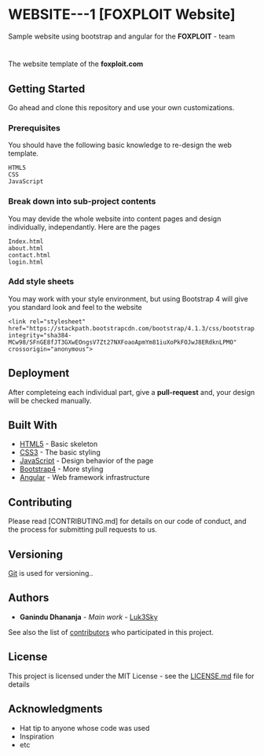 # WEBSITE---1 [FOXPLOIT Website]
Sample website using bootstrap and angular for the **FOXPLOIT** - team
# 
The website template of the **foxploit.com**

## Getting Started

Go ahead and clone this repository and use your own customizations.

### Prerequisites

You should have the following basic knowledge to re-design the web template.
```
HTML5
CSS
JavaScript
```

### Break down into sub-project contents
You may devide the whole website into content pages and design individually, independantly.
Here are the pages

```
Index.html
about.html
contact.html
login.html
```

### Add style sheets

You may work with your style environment, but using Bootstrap 4 will give you standard look and feel to the website

```
<link rel="stylesheet" href="https://stackpath.bootstrapcdn.com/bootstrap/4.1.3/css/bootstrap.min.css" integrity="sha384-MCw98/SFnGE8fJT3GXwEOngsV7Zt27NXFoaoApmYm81iuXoPkFOJwJ8ERdknLPMO" crossorigin="anonymous">
```

## Deployment

After completeing each individual part, give a **pull-request** and, your design will be checked manually.

## Built With

* [HTML5](https://developer.mozilla.org/en-US/docs/Web/Guide/HTML/HTML5) - Basic skeleton
* [CSS3](https://developer.mozilla.org/en-US/docs/Web/CSS/CSS3) - The basic styling
* [JavaScript](https://www.javascript.com/) - Design behavior of the page
* [Bootstrap4](https://getbootstrap.com/docs/4.1/) - More styling
* [Angular](https://angular.io/) - Web framework infrastructure

## Contributing

Please read [CONTRIBUTING.md] for details on our code of conduct, and the process for submitting pull requests to us.

## Versioning

[Git](https://git-scm.com/) is used for versioning.. 

## Authors

* **Ganindu Dhananja** - *Main work* - [Luk3Sky](https://github.com/luk3Sky)

See also the list of [contributors](https://github.com/your/project/contributors) who participated in this project.

## License

This project is licensed under the MIT License - see the [LICENSE.md](LICENSE.md) file for details

## Acknowledgments

* Hat tip to anyone whose code was used
* Inspiration
* etc

